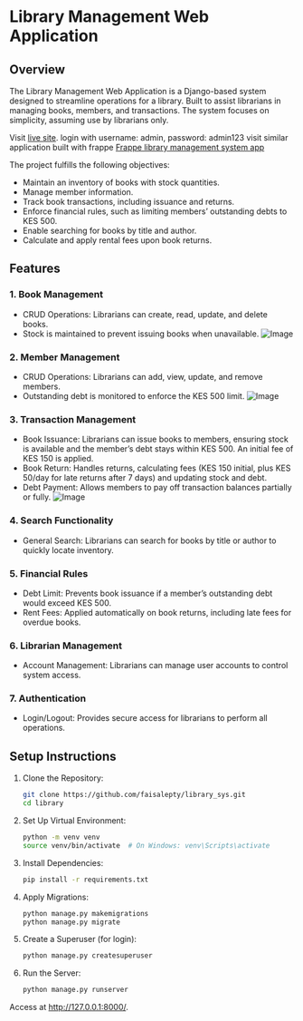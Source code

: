 # Library Management Web Application

## Overview

The Library Management Web Application is a Django-based system designed to streamline operations for a library. Built to assist librarians in managing books, members, and transactions. The system focuses on simplicity, assuming use by librarians only.

Visit  [live site](https://flibrary.pythonanywhere.com/). login with username: admin, password: admin123
visit similar application built with frappe [Frappe library management system app](https://github.com/faisalepty/library-sys-frappe)

The project fulfills the following objectives:

- Maintain an inventory of books with stock quantities.
- Manage member information.
- Track book transactions, including issuance and returns.
- Enforce financial rules, such as limiting members’ outstanding debts to KES 500.
- Enable searching for books by title and author.
- Calculate and apply rental fees upon book returns.

## Features

### 1. Book Management

- CRUD Operations: Librarians can create, read, update, and delete books.
- Stock is maintained to prevent issuing books when unavailable.
  ![Image](https://github.com/user-attachments/assets/a6651c9d-3b6b-4724-9719-bca30c43cad1)
    
### 2. Member Management

- CRUD Operations: Librarians can add, view, update, and remove members.
- Outstanding debt is monitored to enforce the KES 500 limit.
  ![Image](https://github.com/user-attachments/assets/189d0c33-de33-4d0a-a2a6-75536fc7b349)

### 3. Transaction Management

- Book Issuance: Librarians can issue books to members, ensuring stock is available and the member’s debt stays within KES 500. An initial fee of KES 150 is applied.
- Book Return: Handles returns, calculating fees (KES 150 initial, plus KES 50/day for late returns after 7 days) and updating stock and debt.
- Debt Payment: Allows members to pay off transaction balances partially or fully.
  ![Image](https://github.com/user-attachments/assets/70c51c92-8f6d-4d48-9b76-fe3ba88dd4d0)

### 4. Search Functionality

- General Search: Librarians can search for books by title or author to quickly locate inventory.

### 5. Financial Rules

- Debt Limit: Prevents book issuance if a member’s outstanding debt would exceed KES 500.
- Rent Fees: Applied automatically on book returns, including late fees for overdue books.

### 6. Librarian Management

- Account Management: Librarians can manage user accounts to control system access.

### 7. Authentication

- Login/Logout: Provides secure access for librarians to perform all operations.

## Setup Instructions

1. Clone the Repository:

   ```bash
   git clone https://github.com/faisalepty/library_sys.git
   cd library
2. Set Up Virtual Environment:
   ```bash
   python -m venv venv
   source venv/bin/activate  # On Windows: venv\Scripts\activate
3. Install Dependencies:
    ```bash
    pip install -r requirements.txt
4. Apply Migrations:
   ```bash
   python manage.py makemigrations
   python manage.py migrate
5. Create a Superuser (for login):
   ```bash
   python manage.py createsuperuser
6. Run the Server:
   ```bash
   python manage.py runserver
Access at http://127.0.0.1:8000/.
